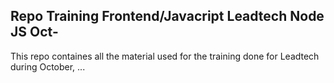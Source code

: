 ## Repo Training Frontend/Javacript Leadtech Node JS Oct-

This repo containes all the material used for the training done for Leadtech during October, ...